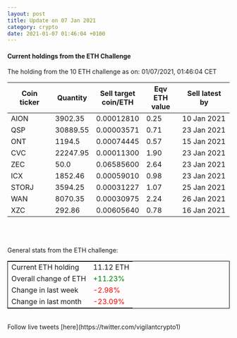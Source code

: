 ```yaml
---
layout: post
title: Update on 07 Jan 2021
category: crypto
date: 2021-01-07 01:46:04 +0100
---
```

<!-- Global site tag (gtag.js) - Google Analytics -->
<script async src="https://www.googletagmanager.com/gtag/js?id=UA-103831149-5"></script>
<script>
  window.dataLayer = window.dataLayer || [];
  function gtag(){dataLayer.push(arguments);}
  gtag('js', new Date());

  gtag('config', 'UA-103831149-5');
</script>


#### Current holdings from the ETH Challenge

The holding from the 10 ETH challenge as on: 01/07/2021, 01:46:04 CET

|Coin ticker|Quantity|Sell target<br>coin/ETH|Eqv ETH<br>value|Sell latest by|
|-----------|--------|-----------|-----------|--------------|
AION|3902.35|  0.00012810|0.25|10 Jan 2021|
QSP|30889.55|  0.00003571|0.71|23 Jan 2021|
ONT|1194.5|  0.00074445|0.57|15 Jan 2021|
CVC|22247.95|  0.00011300|1.90|23 Jan 2021|
ZEC|50.0|  0.06585600|2.64|23 Jan 2021|
ICX|1852.46|  0.00059010|0.98|23 Jan 2021|
STORJ|3594.25|  0.00031227|1.07|25 Jan 2021|
WAN|8070.35|  0.00030975|2.24|26 Jan 2021|
XZC|292.86|  0.00605640|0.78|16 Jan 2021|

<br>
<br>
<br>
General stats from the ETH challenge:

<table style="border:1px solid black;margin-left:auto;margin-right:auto;">
	<tbody>
	<tr>
		<td>Current ETH holding</td>
		<td>     11.12 ETH</td>
	</tr>
	<tr>
		<td>Overall change of ETH</td>
		<td><font color="green">+11.23%</font></td>
	</tr>
	<tr>
		<td>Change in last week</td>
		<td><font color="red">-2.98%</font></td>
	</tr>
	<tr>
		<td>Change in last month</td>
		<td><font color="red">-23.09%</font></td>
	</tr>
	</tbody>
</table>

<br>
Follow live tweets [here](https://twitter.com/vigilantcrypto1)
<br>
<br>